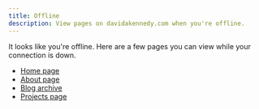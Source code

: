 ```yaml
---
title: Offline
description: View pages on davidakennedy.com when you're offline.
---
```


It looks like you're offline. Here are a few pages you can view while your connection is down.

- [Home page](/)
- [About page](/about/)
- [Blog archive](/blog/)
- [Projects page](/projects/)

<div id="offline-pages"></div>

<script>
  window.addEventListener("load", function () {
    // Have service work trim caches
    if (navigator.serviceWorker.controller != null) {
      // Trim Caches
      let worker = navigator.serviceWorker.controller;
      worker.postMessage({ command: "trimCaches" });
      // Populate Offline page, if necessary
      if (document.getElementById("offline-pages")) {
        let messageChannel = new MessageChannel();
        messageChannel.port1.onmessage = function (event) {
          if (event.data.offlinePages != null) {
            displayOfflinePages(event.data);
          }
        };
        worker.postMessage({ command: "getOfflinePages" }, [
          messageChannel.port2,
        ]);
      }
    }
  });

  function displayOfflinePages(data) {
    let offlineList = document.getElementById("offline-pages");
    let content = `<p>Some other pages you visited recently are available offline:</p>
                    <ul class="list-offline">`;
    let pages = data.offlinePages.sort(function (a, b) {
      return a.title > b.title ? 1 : b.title > a.title ? -1 : 0;
    });
    let excludePages = ["/", "about/", "blog/", "projects/", "offline/"];
    
    pages.forEach(function (page) {
      if (
        excludePages.indexOf(page.url) !== -1 ||
        excludePages.indexOf(page.url + "/") !== -1
      )
      return;

      let url = page.url;
      let title = page.title.replace(" | David A. Kennedy", "");
      content += `<li>
                  <a href="${url}">${title}</a><br>
                  </li>`;
    });
    content += `</ul>`;
    offlineList.innerHTML = content;
  }
</script>
